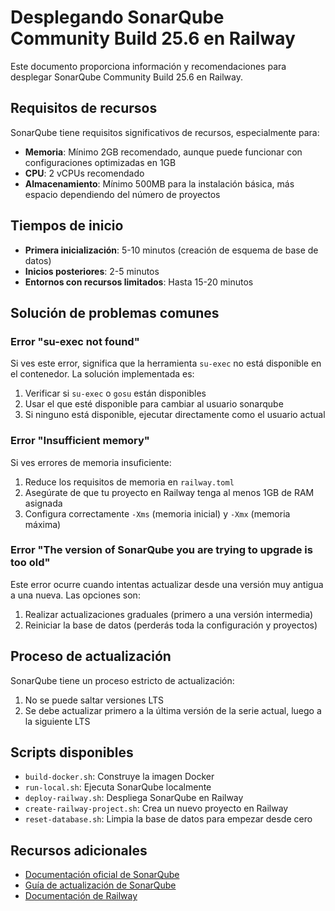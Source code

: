# Desplegando SonarQube Community Build 25.6 en Railway

Este documento proporciona información y recomendaciones para desplegar SonarQube Community Build 25.6 en Railway.

## Requisitos de recursos

SonarQube tiene requisitos significativos de recursos, especialmente para:

- **Memoria**: Mínimo 2GB recomendado, aunque puede funcionar con configuraciones optimizadas en 1GB
- **CPU**: 2 vCPUs recomendado
- **Almacenamiento**: Mínimo 500MB para la instalación básica, más espacio dependiendo del número de proyectos

## Tiempos de inicio

- **Primera inicialización**: 5-10 minutos (creación de esquema de base de datos)
- **Inicios posteriores**: 2-5 minutos
- **Entornos con recursos limitados**: Hasta 15-20 minutos

## Solución de problemas comunes

### Error "su-exec not found"

Si ves este error, significa que la herramienta `su-exec` no está disponible en el contenedor. La solución implementada es:

1. Verificar si `su-exec` o `gosu` están disponibles
2. Usar el que esté disponible para cambiar al usuario sonarqube
3. Si ninguno está disponible, ejecutar directamente como el usuario actual

### Error "Insufficient memory"

Si ves errores de memoria insuficiente:

1. Reduce los requisitos de memoria en `railway.toml`
2. Asegúrate de que tu proyecto en Railway tenga al menos 1GB de RAM asignada
3. Configura correctamente `-Xms` (memoria inicial) y `-Xmx` (memoria máxima)

### Error "The version of SonarQube you are trying to upgrade is too old"

Este error ocurre cuando intentas actualizar desde una versión muy antigua a una nueva. Las opciones son:

1. Realizar actualizaciones graduales (primero a una versión intermedia)
2. Reiniciar la base de datos (perderás toda la configuración y proyectos)

## Proceso de actualización

SonarQube tiene un proceso estricto de actualización:
1. No se puede saltar versiones LTS
2. Se debe actualizar primero a la última versión de la serie actual, luego a la siguiente LTS

## Scripts disponibles

- `build-docker.sh`: Construye la imagen Docker
- `run-local.sh`: Ejecuta SonarQube localmente
- `deploy-railway.sh`: Despliega SonarQube en Railway
- `create-railway-project.sh`: Crea un nuevo proyecto en Railway
- `reset-database.sh`: Limpia la base de datos para empezar desde cero

## Recursos adicionales

- [Documentación oficial de SonarQube](https://docs.sonarsource.com/sonarqube-server/10.6/setup-and-upgrade/install-the-server/)
- [Guía de actualización de SonarQube](https://docs.sonarsource.com/sonarqube-server/10.6/setup-and-upgrade/upgrade-guide/)
- [Documentación de Railway](https://docs.railway.app/)
